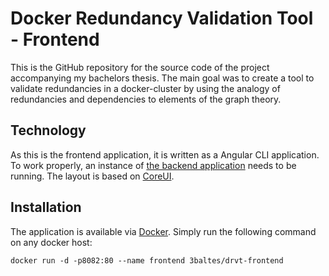 # Docker Redundancy Validation Tool - Frontend


This is the GitHub repository for the source code of the project accompanying my 
bachelors thesis. The main goal was to create a tool to validate redundancies in 
a docker-cluster by using the analogy of redundancies and dependencies to elements 
of the graph theory.


## Technology
As this is the frontend application, it is written as a Angular CLI application. To work
properly, an instance of [the backend application](https://github.com/3baltes/drvt-backend)
needs to be running. The layout is based on [CoreUI](https://github.com/mrholek/CoreUI-Free-Bootstrap-Admin-Template).

## Installation
The application is available via [Docker](https://hub.docker.com/r/3baltes/drvt-frontend/). Simply run the
following command on any docker host: 

```
docker run -d -p8082:80 --name frontend 3baltes/drvt-frontend
```   
   
